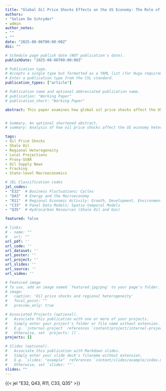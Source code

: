 ```yaml
---
title: "Global Oil Price Shocks Effects on the US Economy: The Role of Cross-State Heterogeneity in Shale Oil Production Levels"
authors:
- "Selien De Schryder"
- admin
author_notes:
- ""
- ""
date: "2025-08-06T00:00:00Z"
doi: ""

# Schedule page publish date (NOT publication's date).
publishDate: "2025-08-06T00:00:00Z"

# Publication type.
# Accepts a single type but formatted as a YAML list (for Hugo requirements).
# Enter a publication type from the CSL standard.
publication_types: ["article"]

# Publication name and optional abbreviated publication name.
# publication: "Working Paper"
# publication_short: "Working Paper"

abstract: This paper examines how global oil price shocks affect the US economy, focusing on heterogeneity driven by state-level shale oil production. Using an LP-IV model on state-level data (2005-2023) and an oil supply news shock, we assess impacts on economic conditions and unemployment. Our very preliminary results suggest a positive oil supply news shock negatively impacts aggregate US economic conditions and employment. While conventional oil production levels show little difference in state responses, we observe some heterogeneity based on shale production, where these negative effects appear more muted. This research highlights the importance of regional factors in assessing oil market dynamics, though further validation is essential.


# Summary. An optional shortened abstract.
# summary: Analysis of how oil price shocks affect the US economy heterogeneously based on cross-state differences in shale oil production.

tags:
- Oil Price Shocks
- Shale Oil
- Regional Heterogeneity
- Local Projections
- Proxy-SVAR
- Oil Supply News
- Fracking
- State-level Macroeconomics

# JEL Classification codes
jel_codes:
- "E32"  # Business Fluctuations; Cycles
- "Q43"  # Energy and the Macroeconomy
- "R11"  # Regional Economic Activity: Growth, Development, Environmental Issues, and Changes
- "C33"  # Panel Data Models; Spatio-temporal Models
- "Q35"  # Hydrocarbon Resources (Shale Oil and Gas)

featured: false

# links:
# - name: ""
#   url: ""
url_pdf: ''
url_code: ''
url_dataset: ''
url_poster: ''
url_project: ''
url_slides: ''
url_source: ''
url_video: ''

# Featured image
# To use, add an image named `featured.jpg/png` to your page's folder. 
# image:
#   caption: 'Oil price shocks and regional heterogeneity'
#   focal_point: ""
#   preview_only: true

# Associated Projects (optional).
#   Associate this publication with one or more of your projects.
#   Simply enter your project's folder or file name without extension.
#   E.g. `internal-project` references `content/project/internal-project/index.md`.
#   Otherwise, set `projects: []`.
projects: []

# Slides (optional).
#   Associate this publication with Markdown slides.
#   Simply enter your slide deck's filename without extension.
#   E.g. `slides: "example"` references `content/slides/example/index.md`.
#   Otherwise, set `slides: ""`.
slides: ""
---
```


{{< jel "E32, Q43, R11, C33, Q35" >}}

